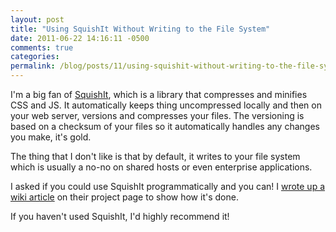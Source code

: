 ```yaml
---
layout: post
title: "Using SquishIt Without Writing to the File System"
date: 2011-06-22 14:16:11 -0500
comments: true
categories:
permalink: /blog/posts/11/using-squishit-without-writing-to-the-file-system
---
```


I'm a big fan of [SquishIt](https://github.com/jetheredge/SquishIt/), which is a library that compresses and minifies CSS and JS. It automatically keeps thing uncompressed locally and then on your web server, versions and compresses your files. The versioning is based on a checksum of your files so it automatically handles any changes you make, it's gold.

The thing that I don't like is that by default, it writes to your file system which is usually a no-no on shared hosts or even enterprise applications.

I asked if you could use SquishIt programmatically and you can! I [wrote up a wiki article](https://github.com/jetheredge/SquishIt/wiki/Using-SquishIt-programmatically-without-the-file-system) on their project page to show how it's done.

If you haven't used SquishIt, I'd highly recommend it!